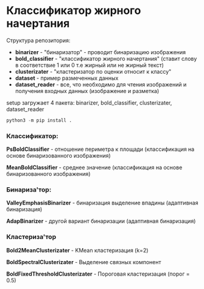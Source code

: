 # Классификатор жирного начертания


Структура репозитория:
- **binarizer** - "бинаризатор" - проводит бинаризацию изображения
- **bold_classifier** - "классификатор жирного начертания" (ставит слову в соответствие 
1 или 0 т.е жирный или не жирный текст)
- **clusterizater** - "кластеризатор по оценки относит к классу"
- **dataset** - пример размеченных данных
- **dataset_reader** - все, что необходимо для чтения изображений и 
получения входных данных (изображение и разметка)

setup загружает 4 пакета: binarizer, bold_classifier, clusterizater, dataset_reader
```python
python3 -m pip install .
```

### Классификатор:
**PsBoldClassifier** - отношение периметра к площади (классификация на основе бинаризованного изображения)

**MeanBoldClassifier** - среднее значение (классификация на основе бинаризованного изображения)


### Бинариза'тор:
**ValleyEmphasisBinarizer** - бинаризация выделение впадины (адаптивная бинаризация)

**AdapBinarizer** - другой вариант бинаризации (адаптивная бинаризация)


### Кластериза'тор
**Bold2MeanClusterizater** - KMean кластеризация (k=2)

**BoldSpectralClusterizater** - Выделение связных компонент

**BoldFixedThresholdClusterizater** - Пороговая кластеризация (порог = 0.5)
